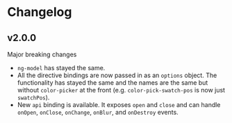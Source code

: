 # Changelog

## v2.0.0

Major breaking changes

  * `ng-model` has stayed the same.
  * All the directive bindings are now passed in as an `options` object. The functionality has stayed the same and the names are the same but without `color-picker` at the front (e.g. `color-pick-swatch-pos` is now just `swatchPos`).
  * New `api` binding is available. It exposes `open` and `close` and can handle `onOpen`, `onClose`, `onChange`, `onBlur`, and `onDestroy` events.
